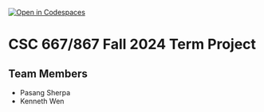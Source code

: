 [![Open in Codespaces](https://classroom.github.com/assets/launch-codespace-2972f46106e565e64193e422d61a12cf1da4916b45550586e14ef0a7c637dd04.svg)](https://classroom.github.com/open-in-codespaces?assignment_repo_id=16637035)
# CSC 667/867 Fall 2024 Term Project

## Team Members

- Pasang Sherpa
- Kenneth Wen
